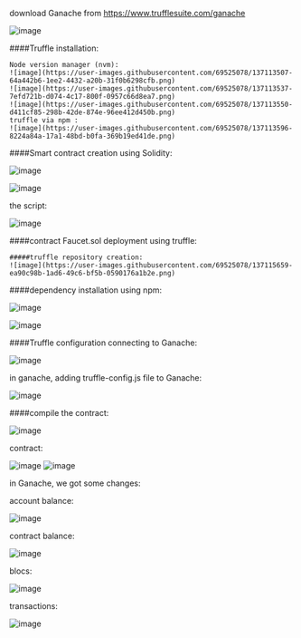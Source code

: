 download Ganache from https://www.trufflesuite.com/ganache


![image](https://user-images.githubusercontent.com/69525078/137112690-7b850141-6c00-490f-b37d-378c6c557613.png)


####Truffle installation:


    Node version manager (nvm):
    ![image](https://user-images.githubusercontent.com/69525078/137113507-64a442b6-1ee2-4432-a20b-31f0b6298cfb.png)
    ![image](https://user-images.githubusercontent.com/69525078/137113537-7efd721b-d074-4c17-800f-0957c66d8ea7.png)
    ![image](https://user-images.githubusercontent.com/69525078/137113550-d411cf85-298b-42de-874e-96ee412d450b.png)
    truffle via npm :
    ![image](https://user-images.githubusercontent.com/69525078/137113596-8224a84a-17a1-48bd-b0fa-369b19ed41de.png)


####Smart contract creation using Solidity:


![image](https://user-images.githubusercontent.com/69525078/137113764-42d954e9-0561-4cb9-b88d-8953b3853e49.png)

![image](https://user-images.githubusercontent.com/69525078/137113787-a331cf45-47a1-47a6-8b9e-62521c86877c.png)

the script:

![image](https://user-images.githubusercontent.com/69525078/137113820-60987a6b-b962-4ab8-a483-b4ad16d5e472.png)

####contract Faucet.sol deployment using truffle:

    #####truffle repository creation:
    ![image](https://user-images.githubusercontent.com/69525078/137115659-ea90c98b-1ad6-49c6-bf5b-0590176a1b2e.png)

####dependency installation using npm:


![image](https://user-images.githubusercontent.com/69525078/137115915-b54dc1e2-182f-4968-ba7f-8d58babceb85.png)

![image](https://user-images.githubusercontent.com/69525078/137115929-8e27153f-9bc7-496e-bd9b-79b87516b4ff.png)

####Truffle configuration connecting to Ganache:


![image](https://user-images.githubusercontent.com/69525078/137116052-4f81689d-ffe6-4264-8b21-6c0d3a98d7ae.png)

in ganache, adding truffle-config.js file to Ganache:

![image](https://user-images.githubusercontent.com/69525078/137116275-60a52813-8a6d-44de-8725-f7bdac69c205.png)


####compile the contract:

![image](https://user-images.githubusercontent.com/69525078/137116355-20f28e94-7901-4be6-bbe9-6630662e587a.png)


contract:

![image](https://user-images.githubusercontent.com/69525078/137116408-84b9f545-71e9-4f41-b4a7-ca8c11658b67.png)
![image](https://user-images.githubusercontent.com/69525078/137116417-68aca770-fb47-4849-ae22-d1adb8fc9d26.png)


in Ganache, we got some changes:

account balance:

![image](https://user-images.githubusercontent.com/69525078/137116508-b7aa56d0-4220-43a8-95ea-1911eea6bb4c.png)

contract balance:

![image](https://user-images.githubusercontent.com/69525078/137116558-d7f179f9-824b-4af4-a485-acbb8d420131.png)

blocs:

![image](https://user-images.githubusercontent.com/69525078/137116687-635ed6e8-9ed6-4649-b2f5-a8ba9656ac29.png)

transactions:

![image](https://user-images.githubusercontent.com/69525078/137116741-59f84aea-b90b-4e3d-a107-560fae1402fd.png)

